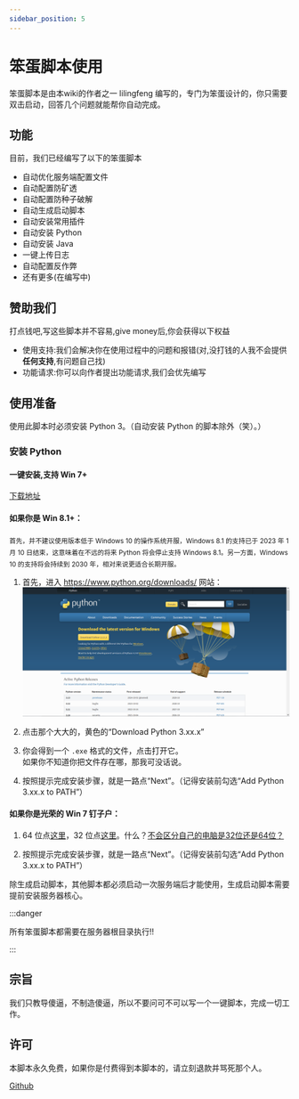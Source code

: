 ```yaml
---
sidebar_position: 5
---
```


# 笨蛋脚本使用

笨蛋脚本是由本wiki的作者之一 lilingfeng 编写的，专门为笨蛋设计的，你只需要双击启动，回答几个问题就能帮你自动完成。

## 功能

目前，我们已经编写了以下的笨蛋脚本

* 自动优化服务端配置文件
* 自动配置防矿透
* 自动配置防种子破解
* 自动生成启动脚本
* 自动安装常用插件
* 自动安装 Python
* 自动安装 Java
* 一键上传日志
* 自动配置反作弊
* 还有更多(在编写中)

## 赞助我们

打点钱吧,写这些脚本并不容易,give money后,你会获得以下权益

* 使用支持:我们会解决你在使用过程中的问题和报错(对,没打钱的人我不会提供**任何支持**,有问题自己找)
* 功能请求:你可以向作者提出功能请求,我们会优先编写

## 使用准备

使用此脚本时必须安装 Python 3。（自动安装 Python 的脚本除外（笑）。）

### 安装 Python

#### 一键安装,支持 Win 7+

[下载地址](https://github.com/lilingfengdev/NitWiki-Script/releases/download/latest/install-python.bat)

#### 如果你是 Win 8.1+：
<sub>首先，并不建议使用版本低于 Windows 10 的操作系统开服，Windows 8.1 的支持已于 2023 年 1 月 10 日结束，这意味着在不远的将来 Python 将会停止支持 Windows 8.1。另一方面，Windows 10 的支持将会持续到 2030 年，相对来说更适合长期开服。</sub>

1. 首先，进入 https://www.python.org/downloads/ 网站：
![img](_images/instruction-website-of-python.png)

2. 点击那个大大的，黄色的“Download Python 3.xx.x”

3. 你会得到一个 `.exe` 格式的文件，点击打开它。    
   如果你不知道你把文件存在哪，那我可没话说。

4. 按照提示完成安装步骤，就是一路点“Next”。（记得安装前勾选“Add Python 3.xx.x to PATH”）

#### 如果你是光荣的 Win 7 钉子户：

1. 64 位点[这里](https://www.python.org/ftp/python/3.8.9/python-3.8.9-amd64.exe)，32 位点[这里](https://www.python.org/ftp/python/3.8.9/python-3.8.9.exe)。什么？[不会区分自己的电脑是32位还是64位？](https://support.microsoft.com/zh-cn/windows/32-%E4%BD%8D%E5%92%8C-64-%E4%BD%8D-windows-%E5%B8%B8%E8%A7%81%E9%97%AE%E9%A2%98%E8%A7%A3%E7%AD%94-c6ca9541-8dce-4d48-0415-94a3faa2e13d)

2. 按照提示完成安装步骤，就是一路点“Next”。（记得安装前勾选“Add Python 3.xx.x to PATH”）

除生成启动脚本，其他脚本都必须启动一次服务端后才能使用，生成启动脚本需要提前安装服务器核心。

:::danger

所有笨蛋脚本都需要在服务器根目录执行!!

:::

## 宗旨

我们只教导傻逼，不制造傻逼，所以不要问可不可以写一个一键脚本，完成一切工作。

## 许可

本脚本永久免费，如果你是付费得到本脚本的，请立刻退款并骂死那个人。

[Github](https://github.com/lilingfengdev/NitWiki-Script)

